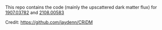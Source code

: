This repo contains the code (mainly the upscattered dark matter flux) for [1907.03782](https://arxiv.org/abs/1907.03782) and [2108.00583](https://arxiv.org/abs/2108.00583)

Credit: https://github.com/jaydenn/CRiDM
